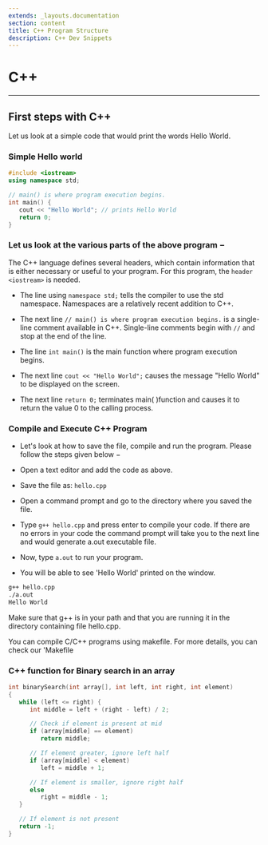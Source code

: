 ```yaml
---
extends: _layouts.documentation
section: content
title: C++ Program Structure
description: C++ Dev Snippets
---
```


# C++

---

## First steps with C++

Let us look at a simple code that would print the words Hello World.

### Simple Hello world
```cpp
#include <iostream>
using namespace std;

// main() is where program execution begins.
int main() {
   cout << "Hello World"; // prints Hello World
   return 0;
}
```

### Let us look at the various parts of the above program −
The C++ language defines several headers, which contain information that is either necessary or useful to your program. For this program, the `header <iostream>` is needed.

* The line using `namespace std;` tells the compiler to use the std namespace. Namespaces are a relatively recent addition to C++.

* The next line `// main() is where program execution begins.` is a single-line comment available in C++. Single-line comments begin with `//` and stop at the end of the line.

* The line `int main()` is the main function where program execution begins.

* The next line `cout << "Hello World";` causes the message "Hello World" to be displayed on the screen.

* The next line `return 0;` terminates main( )function and causes it to return the value 0 to the calling process.

### Compile and Execute C++ Program

* Let's look at how to save the file, compile and run the program. Please follow the steps given below −

* Open a text editor and add the code as above.

* Save the file as: `hello.cpp`

* Open a command prompt and go to the directory where you saved the file.

* Type `g++ hello.cpp` and press enter to compile your code. If there are no errors in your code the command prompt will take you to the next line and would generate a.out executable file.

* Now, type `a.out` to run your program.

* You will be able to see 'Hello World' printed on the window.

```bash
g++ hello.cpp
./a.out
Hello World
```

Make sure that g++ is in your path and that you are running it in the directory containing file hello.cpp.

You can compile C/C++ programs using makefile. For more details, you can check our 'Makefile

### C++ function for Binary search in an array
```cpp
int binarySearch(int array[], int left, int right, int element)
{
   while (left <= right) {
      int middle = left + (right - left) / 2;

      // Check if element is present at mid
      if (array[middle] == element)
         return middle;

      // If element greater, ignore left half
      if (array[middle] < element)
         left = middle + 1;

      // If element is smaller, ignore right half
      else
         right = middle - 1;
   }

   // If element is not present
   return -1;
}
```
